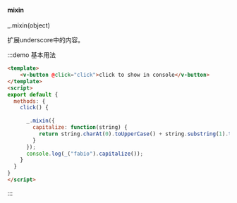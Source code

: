 #### mixin

_.mixin(object) 

扩展underscore中的内容。

:::demo 基本用法
```html
<template>
    <v-button @click="click">click to show in console</v-button>
</template>
<script>
export default {
  methods: {
    click() {
      
      _.mixin({
        capitalize: function(string) {
          return string.charAt(0).toUpperCase() + string.substring(1).toLowerCase();
        }
      });
      console.log(_("fabio").capitalize());
    }
  }
}
</script>
```
:::
